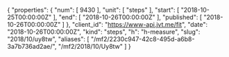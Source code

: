 {
  "properties": {
    "num": [
      9430
    ],
    "unit": [
      "steps"
    ],
    "start": [
      "2018-10-25T00:00:00Z"
    ],
    "end": [
      "2018-10-26T00:00:00Z"
    ],
    "published": [
      "2018-10-26T00:00:00Z"
    ]
  },
  "client_id": "https://www-api.jvt.me/fit",
  "date": "2018-10-26T00:00:00Z",
  "kind": "steps",
  "h": "h-measure",
  "slug": "2018/10/uy8tw",
  "aliases": [
    "/mf2/2230c947-42c8-495d-a6b8-3a7b736ad2ae/",
    "/mf2/2018/10/Uy8tw"
  ]
}
